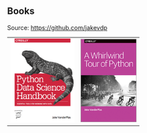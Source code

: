 ## Books

Source: https://github.com/jakevdp

|                                  |                                   |
| :------------------------------: | :-------------------------------: |
| <img src="pdsh.png" width="150"> | <img src="awtop.png" width="130"> |
